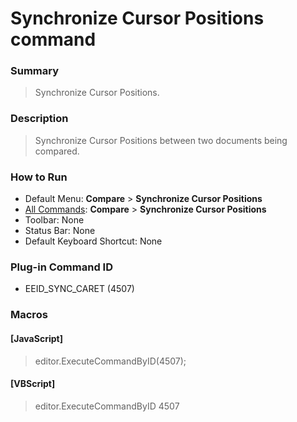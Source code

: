 # Synchronize Cursor Positions command

### Summary

> Synchronize Cursor Positions.

### Description

> Synchronize Cursor Positions between two documents being compared.

### How to Run

- Default Menu: **Compare** \> **Synchronize Cursor Positions**
- [All Commands](../tools/all_commands): **Compare** \> **Synchronize Cursor Positions**
- Toolbar: None
- Status Bar: None
- Default Keyboard Shortcut: None

### Plug-in Command ID

- EEID\_SYNC\_CARET (4507)

### Macros

#### \[JavaScript\]

> editor.ExecuteCommandByID(4507);

#### \[VBScript\]

> editor.ExecuteCommandByID 4507